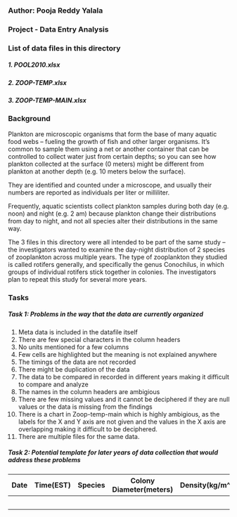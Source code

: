 ### Author: Pooja Reddy Yalala

### Project - Data Entry Analysis

### List of data files in this directory
##### 1. POOL2010.xlsx
##### 2. ZOOP-TEMP.xlsx
##### 3. ZOOP-TEMP-MAIN.xlsx

### Background
Plankton are microscopic organisms that form the base of many aquatic food webs – fueling the growth of fish and other larger organisms. It’s common to sample them using a net or another container that can be controlled to collect water just from certain depths; so you can see how plankton collected at the surface (0 meters) might be different from plankton at another depth (e.g. 10 meters below the surface).

They are identified and counted under a microscope, and usually their numbers are reported as individuals per liter or milliliter.

Frequently, aquatic scientists collect plankton samples during both day (e.g. noon) and night (e.g. 2 am) because plankton change their distributions from day to night, and not all species alter their distributions in the same way.

The 3 files in this directory were all intended to be part of the same study – the investigators wanted to examine the day-night distribution of 2 species of zooplankton across multiple years. The type of zooplankton they studied is called rotifers generally, and specifically the genus Conochilus, in which groups of individual rotifers stick together in colonies. The investigators plan to repeat this study for several more years.

### Tasks
##### Task 1: Problems in the way that the data are currently organized


1) Meta data is included in the datafile itself
2) There are few special characters in the column headers
3) No units mentioned for a few columns
4) Few cells are highlighted but the meaning is not explained anywhere
5) The timings of the data are not recorded
6) There might be duplication of the data
7) The data to be compared in recorded in different years making it difficult to compare and analyze
8) The names in the column headers are ambigious
9) There are few missing values and it cannot be deciphered if they are null values or the data is missing from the findings
10) There is a chart in Zoop-temp-main which is highly ambigious, as the labels for the X and Y axis are not given and the values in the X axis are overlapping making it difficult to be deciphered.
11) There are multiple files for the same data.

##### Task 2: Potential template for later years of data collection that would address these problems 

| Date | Time(EST) | Species | Colony Diameter(meters) | Density(kg/m^3) | Temperature(degree Celcius) | Depth(meters) | Chippos/Litre | Cunis/litre | Cuni Colony size(millimeter) | Cuni Colony size(millimeter) | Station | Chlrophyll A | Comments |
|------|-----------|---------|------------------------|-----------------|-----------------------------|---------------|---------------|------------|------------------------------|------------------------------|---------|--------------------|----------|
|      |           |         |                        |                 |                             |               |               |            |                              |                              |         |                    |          |
|      |           |         |                        |                 |                             |               |               |            |                              |                              |         |                    |          |
|      |           |         |                        |                 |                             |               |               |            |                              |                              |         |                    |          |
|      |           |         |                        |                 |                             |               |               |            |                              |                              |         |                    |          |
|      |           |         |                        |                 |                             |               |               |            |                              |                              |         |                    |          | 



